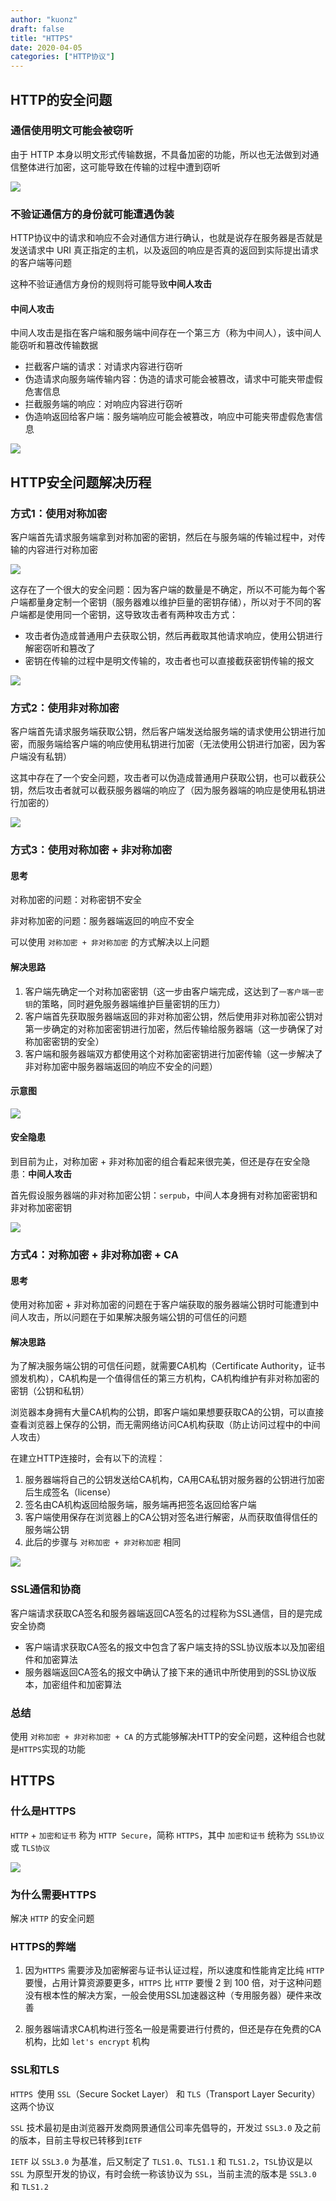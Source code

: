```yaml
---
author: "kuonz"
draft: false
title: "HTTPS"
date: 2020-04-05
categories: ["HTTP协议"]
---
```

  
## HTTP的安全问题

### 通信使用明文可能会被窃听 

由于 HTTP 本身以明文形式传输数据，不具备加密的功能，所以也无法做到对通信整体进行加密，这可能导致在传输的过程中遭到窃听

![](/post/Network/01-应用层/01-HTTP协议/05-HTTPS-images/image-20200325193130088.png)

### 不验证通信方的身份就可能遭遇伪装

HTTP协议中的请求和响应不会对通信方进行确认，也就是说存在服务器是否就是发送请求中 URI 真正指定的主机，以及返回的响应是否真的返回到实际提出请求的客户端等问题

这种不验证通信方身份的规则将可能导致**中间人攻击**

#### 中间人攻击

中间人攻击是指在客户端和服务端中间存在一个第三方（称为中间人），该中间人能窃听和篡改传输数据

* 拦截客户端的请求：对请求内容进行窃听
* 伪造请求向服务端传输内容：伪造的请求可能会被篡改，请求中可能夹带虚假危害信息
* 拦截服务端的响应：对响应内容进行窃听
* 伪造响返回给客户端：服务端响应可能会被篡改，响应中可能夹带虚假危害信息

![](/post/Network/01-应用层/01-HTTP协议/05-HTTPS-images/image-20200325221239738.png)



## HTTP安全问题解决历程

### 方式1：使用对称加密

客户端首先请求服务端拿到对称加密的密钥，然后在与服务端的传输过程中，对传输的内容进行对称加密

![](/post/Network/01-应用层/01-HTTP协议/05-HTTPS-images/image-20200325225805798.png)

这存在了一个很大的安全问题：因为客户端的数量是不确定，所以不可能为每个客户端都量身定制一个密钥（服务器难以维护巨量的密钥存储），所以对于不同的客户端都是使用同一个密钥，这导致攻击者有两种攻击方式：

* 攻击者伪造成普通用户去获取公钥，然后再截取其他请求响应，使用公钥进行解密窃听和篡改了
* 密钥在传输的过程中是明文传输的，攻击者也可以直接截获密钥传输的报文

![](/post/Network/01-应用层/01-HTTP协议/05-HTTPS-images/image-20200325230523256.png)

### 方式2：使用非对称加密

客户端首先请求服务端获取公钥，然后客户端发送给服务端的请求使用公钥进行加密，而服务端给客户端的响应使用私钥进行加密（无法使用公钥进行加密，因为客户端没有私钥）

这其中存在了一个安全问题，攻击者可以伪造成普通用户获取公钥，也可以截获公钥，然后攻击者就可以截获服务器端的响应了（因为服务器端的响应是使用私钥进行加密的）

![](/post/Network/01-应用层/01-HTTP协议/05-HTTPS-images/image-20200325231457614.png)

### 方式3：使用对称加密 + 非对称加密

#### 思考

对称加密的问题：对称密钥不安全

非对称加密的问题：服务器端返回的响应不安全

可以使用 `对称加密 + 非对称加密` 的方式解决以上问题

#### 解决思路

1. 客户端先确定一个对称加密密钥（这一步由客户端完成，这达到了`一客户端一密钥`的策略，同时避免服务器端维护巨量密钥的压力）
2. 客户端首先获取服务器端返回的非对称加密公钥，然后使用非对称加密公钥对第一步确定的对称加密密钥进行加密，然后传输给服务器端（这一步确保了对称加密密钥的安全）
3. 客户端和服务器端双方都使用这个对称加密密钥进行加密传输（这一步解决了非对称加密中服务器端返回的响应不安全的问题）

#### 示意图

![](/post/Network/01-应用层/01-HTTP协议/05-HTTPS-images/image-20200326000133801.png)

#### 安全隐患

到目前为止，对称加密 + 非对称加密的组合看起来很完美，但还是存在安全隐患：**中间人攻击**

首先假设服务器端的非对称加密公钥：`serpub`，中间人本身拥有对称加密密钥和非对称加密密钥

![](/post/Network/01-应用层/01-HTTP协议/05-HTTPS-images/image-20200326000041678.png)

### 方式4：对称加密 + 非对称加密 + CA

#### 思考

使用对称加密 + 非对称加密的问题在于客户端获取的服务器端公钥时可能遭到中间人攻击，所以问题在于如果解决服务端公钥的可信任的问题

#### 解决思路

为了解决服务端公钥的可信任问题，就需要CA机构（Certificate Authority，证书颁发机构），CA机构是一个值得信任的第三方机构，CA机构维护有非对称加密的密钥（公钥和私钥）

浏览器本身拥有大量CA机构的公钥，即客户端如果想要获取CA的公钥，可以直接查看浏览器上保存的公钥，而无需网络访问CA机构获取（防止访问过程中的中间人攻击）

在建立HTTP连接时，会有以下的流程：

1. 服务器端将自己的公钥发送给CA机构，CA用CA私钥对服务器的公钥进行加密后生成签名（license）
2. 签名由CA机构返回给服务端，服务端再把签名返回给客户端
3. 客户端使用保存在浏览器上的CA公钥对签名进行解密，从而获取值得信任的服务端公钥
4. 此后的步骤与 `对称加密 + 非对称加密` 相同

![](/post/Network/01-应用层/01-HTTP协议/05-HTTPS-images/image-20200326003956683.png)

### SSL通信和协商

客户端请求获取CA签名和服务器端返回CA签名的过程称为SSL通信，目的是完成安全协商

* 客户端请求获取CA签名的报文中包含了客户端支持的SSL协议版本以及加密组件和加密算法
* 服务器端返回CA签名的报文中确认了接下来的通讯中所使用到的SSL协议版本，加密组件和加密算法

### 总结

使用 `对称加密 + 非对称加密 + CA` 的方式能够解决HTTP的安全问题，这种组合也就是`HTTPS`实现的功能





## HTTPS

### 什么是HTTPS

`HTTP` + `加密和证书` 称为 `HTTP Secure`，简称 `HTTPS`，其中 `加密和证书` 统称为 `SSL协议` 或 `TLS协议`

![](/post/Network/01-应用层/01-HTTP协议/05-HTTPS-images/image-20200326004701626.png)

### 为什么需要HTTPS

解决 `HTTP` 的安全问题

### HTTPS的弊端

1. 因为`HTTPS` 需要涉及加密解密与证书认证过程，所以速度和性能肯定比纯 `HTTP` 要慢，占用计算资源要更多，`HTTPS` 比 `HTTP` 要慢 2 到 100 倍，对于这种问题没有根本性的解决方案，一般会使用SSL加速器这种（专用服务器）硬件来改善

2. 服务器端请求CA机构进行签名一般是需要进行付费的，但还是存在免费的CA机构，比如 `let's encrypt` 机构

### SSL和TLS

`HTTPS `使用 `SSL`（Secure Socket Layer） 和 `TLS`（Transport Layer Security）这两个协议

`SSL` 技术最初是由浏览器开发商网景通信公司率先倡导的，开发过 `SSL3.0` 及之前的版本，目前主导权已转移到`IETF`

`IETF` 以 `SSL3.0` 为基准，后又制定了 `TLS1.0`、`TLS1.1` 和 `TLS1.2`，`TSL`协议是以 `SSL` 为原型开发的协议，有时会统一称该协议为 `SSL`，当前主流的版本是 `SSL3.0` 和 `TLS1.2`